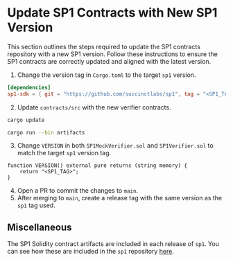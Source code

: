
# Update SP1 Contracts with New SP1 Version

This section outlines the steps required to update the SP1 contracts repository with a new SP1 version. Follow these instructions to ensure the SP1 contracts are correctly updated and aligned with the latest version.


1. Change the version tag in `Cargo.toml` to the target `sp1` version.

```toml
[dependencies]
sp1-sdk = { git = "https://github.com/succinctlabs/sp1", tag = "<SP1_TAG>" }
```

2. Update `contracts/src` with the new verifier contracts.

```bash
cargo update

cargo run --bin artifacts
```

3. Change `VERSION` in both `SP1MockVerifier.sol` and `SP1Verifier.sol` to match the target `sp1` version tag.

```solidity
function VERSION() external pure returns (string memory) {
    return "<SP1_TAG>";
}
```

4. Open a PR to commit the changes to `main`.
5. After merging to `main`, create a release tag with the same version as the `sp1` tag used.

## Miscellaneous
The SP1 Solidity contract artifacts are included in each release of `sp1`. You can see how these are included in the `sp1` repository [here](https://github.com/succinctlabs/sp1/blob/21455d318ae383b317c92e10709bbfc313d8f1df/recursion/gnark-ffi/src/plonk_bn254.rs#L57-L96).


